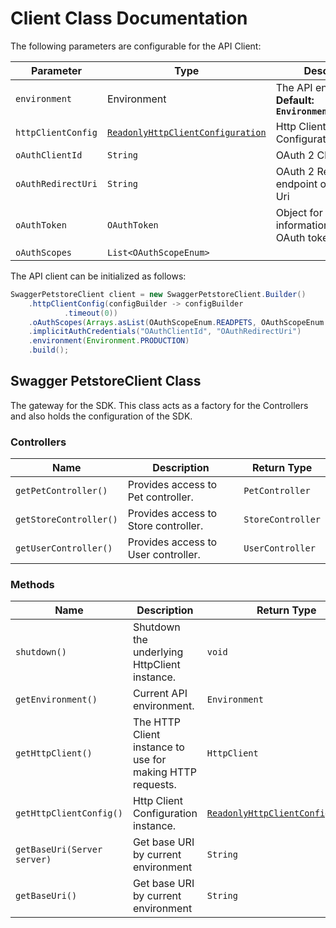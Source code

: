 
# Client Class Documentation

The following parameters are configurable for the API Client:

| Parameter | Type | Description |
|  --- | --- | --- |
| `environment` | Environment | The API environment. <br> **Default: `Environment.PRODUCTION`** |
| `httpClientConfig` | [`ReadonlyHttpClientConfiguration`](http-client-configuration.md) | Http Client Configuration instance. |
| `oAuthClientId` | `String` | OAuth 2 Client ID |
| `oAuthRedirectUri` | `String` | OAuth 2 Redirection endpoint or Callback Uri |
| `oAuthToken` | `OAuthToken` | Object for storing information about the OAuth token |
| `oAuthScopes` | `List<OAuthScopeEnum>` |  |

The API client can be initialized as follows:

```java
SwaggerPetstoreClient client = new SwaggerPetstoreClient.Builder()
    .httpClientConfig(configBuilder -> configBuilder
            .timeout(0))
    .oAuthScopes(Arrays.asList(OAuthScopeEnum.READPETS, OAuthScopeEnum.WRITEPETS))
    .implicitAuthCredentials("OAuthClientId", "OAuthRedirectUri")
    .environment(Environment.PRODUCTION)
    .build();
```

## Swagger PetstoreClient Class

The gateway for the SDK. This class acts as a factory for the Controllers and also holds the configuration of the SDK.

### Controllers

| Name | Description | Return Type |
|  --- | --- | --- |
| `getPetController()` | Provides access to Pet controller. | `PetController` |
| `getStoreController()` | Provides access to Store controller. | `StoreController` |
| `getUserController()` | Provides access to User controller. | `UserController` |

### Methods

| Name | Description | Return Type |
|  --- | --- | --- |
| `shutdown()` | Shutdown the underlying HttpClient instance. | `void` |
| `getEnvironment()` | Current API environment. | `Environment` |
| `getHttpClient()` | The HTTP Client instance to use for making HTTP requests. | `HttpClient` |
| `getHttpClientConfig()` | Http Client Configuration instance. | [`ReadonlyHttpClientConfiguration`](http-client-configuration.md) |
| `getBaseUri(Server server)` | Get base URI by current environment | `String` |
| `getBaseUri()` | Get base URI by current environment | `String` |

